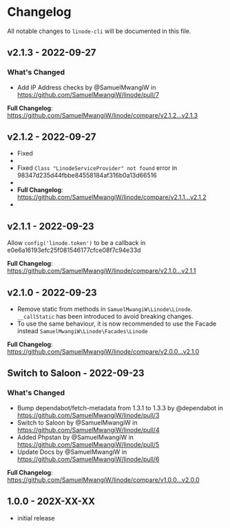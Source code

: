 # Changelog

All notable changes to `linode-cli` will be documented in this file.

## v2.1.3 - 2022-09-27

### What's Changed

- Add IP Address checks by @SamuelMwangiW in https://github.com/SamuelMwangiW/linode/pull/7

**Full Changelog**: https://github.com/SamuelMwangiW/linode/compare/v2.1.2...v2.1.3

## v2.1.2 - 2022-09-27

- Fixed
- 
- Fixed `Class "LinodeServiceProvider" not found` error in 98347d235d44fbbe84558184af316b0a13d66516
- 
- **Full Changelog**: https://github.com/SamuelMwangiW/linode/compare/v2.1.1...v2.1.2
- 

## v2.1.1 - 2022-09-23

Allow `config('linode.token')` to be a callback in e0e6a16193efc25f081546177cfce08f7c94e33d

**Full Changelog**: https://github.com/SamuelMwangiW/linode/compare/v2.1.0...v2.1.1

## v2.1.0 - 2022-09-23

- Remove static from methods in `SamuelMwangiW\Linode\Linode`. `__callStatic` has been introduced to avoid breaking changes.
- To use the same behaviour, it is now recommended to use the Facade instead `SamuelMwangiW\Linode\Facades\Linode`

**Full Changelog**: https://github.com/SamuelMwangiW/linode/compare/v2.0.0...v2.1.0

## Switch to Saloon - 2022-09-23

### What's Changed

- Bump dependabot/fetch-metadata from 1.3.1 to 1.3.3 by @dependabot in https://github.com/SamuelMwangiW/linode/pull/3
- Switch to Saloon by @SamuelMwangiW in https://github.com/SamuelMwangiW/linode/pull/4
- Added Phpstan by @SamuelMwangiW in https://github.com/SamuelMwangiW/linode/pull/5
- Update Docs by @SamuelMwangiW in https://github.com/SamuelMwangiW/linode/pull/6

**Full Changelog**: https://github.com/SamuelMwangiW/linode/compare/v1.0.0...v2.0.0

## 1.0.0 - 202X-XX-XX

- initial release
